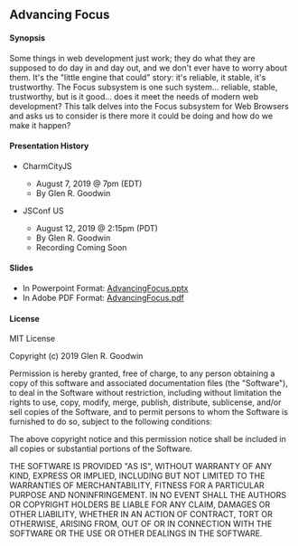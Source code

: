 ## Advancing Focus

#### Synopsis

Some things in web development just work; they do what they are supposed to do day in and day out, and we don't ever have to worry about them. It's the "little engine that could" story: it's reliable, it stable, it's trustworthy. The Focus subsystem is one such system... reliable, stable, trustworthy, but is it good... does it meet the needs of modern web development? This talk delves into the Focus subsystem for Web Browsers and asks us to consider is there more it could be doing and how do we make it happen?

#### Presentation History
* CharmCityJS
  - August 7, 2019 @ 7pm (EDT)
  - By Glen R. Goodwin


* JSConf US
  - August 12, 2019 @ 2:15pm (PDT)
  - By Glen R. Goodwin
  - Recording Coming Soon

#### Slides

 - In Powerpoint Format: [AdvancingFocus.pptx](https://github.com/arei/talks/raw/master/AdvancingFocus/AdvancingFocus.pptx)
 - In Adobe PDF Format: [AdvancingFocus.pdf](https://github.com/arei/talks/raw/master/AdvancingFocus/ADvancingFocus.pdf)

#### License

MIT License

Copyright (c) 2019 Glen R. Goodwin

Permission is hereby granted, free of charge, to any person obtaining a copy
of this software and associated documentation files (the "Software"), to deal
in the Software without restriction, including without limitation the rights
to use, copy, modify, merge, publish, distribute, sublicense, and/or sell
copies of the Software, and to permit persons to whom the Software is
furnished to do so, subject to the following conditions:

The above copyright notice and this permission notice shall be included in all
copies or substantial portions of the Software.

THE SOFTWARE IS PROVIDED "AS IS", WITHOUT WARRANTY OF ANY KIND, EXPRESS OR
IMPLIED, INCLUDING BUT NOT LIMITED TO THE WARRANTIES OF MERCHANTABILITY,
FITNESS FOR A PARTICULAR PURPOSE AND NONINFRINGEMENT. IN NO EVENT SHALL THE
AUTHORS OR COPYRIGHT HOLDERS BE LIABLE FOR ANY CLAIM, DAMAGES OR OTHER
LIABILITY, WHETHER IN AN ACTION OF CONTRACT, TORT OR OTHERWISE, ARISING FROM,
OUT OF OR IN CONNECTION WITH THE SOFTWARE OR THE USE OR OTHER DEALINGS IN THE
SOFTWARE.
